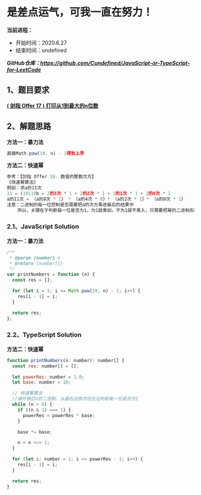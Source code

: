 ﻿# 是差点运气，可我一直在努力！
**当前进程：**

 - 开始时间：2020.6.27 
 - 结束时间：undefined

***GitHub仓库：https://github.com/Cundefined/JavaScript-or-TypeScript-for-LeetCode***



## 1、题目要求
[**( 剑指 Offer 17 )  打印从1到最大的n位数**](https://leetcode-cn.com/problems/da-yin-cong-1dao-zui-da-de-nwei-shu-lcof/)
      


## 2、解题思路
**方法一：暴力法**
```javascript
直接Math.pow(10, n) - 1得到上界
```
**方法二：快速幂**
```javascript
参考：【剑指 Offer 16. 数值的整数次方】
《快速幂算法》
例如：求a的11次
11 = (1011)b = 2的3次 * 1 + 2的2次 * 1 + 2的1次 * 1 + 2的0次 * 1
a的11次 = （a的8次 * 1） * （a的4次 * 0）* （a的2次 * 1）* （a的0次 * 1）
注意：二进制的每一位控制是否需要把a的次方乘进最后的结果中
    所以，关键在于判断每一位是否为1，为1就乘如，不为1就不乘入，只需要把幂的二进制右移一位继续判断
```

### 2.1、JavaScript Solution
**方法一：暴力法**
```javascript
/**
 * @param {number} n
 * @return {number[]}
 */
var printNumbers = function (n) {
  const res = [];

  for (let i = 1; i <= Math.pow(10, n) - 1; i++) {
    res[i - 1] = i;
  }

  return res;
};
```

### 2.2、TypeScript Solution
**方法二：快速幂**
```javascript
function printNumbers(n: number): number[] {
  const res: number[] = [];

  let powerRes: number = 1.0;
  let base: number = 10;

  // 快速幂算法
  //循环移位n的二进制，从最右边依次往左边判断每一位是否为1
  while (n > 0) {
    if ((n & 1) === 1) {
      powerRes = powerRes * base;
    }

    base *= base;

    n = n >>> 1;
  }

  for (let i: number = 1; i <= powerRes - 1; i++) {
    res[i - 1] = i;
  }

  return res;
}
```

